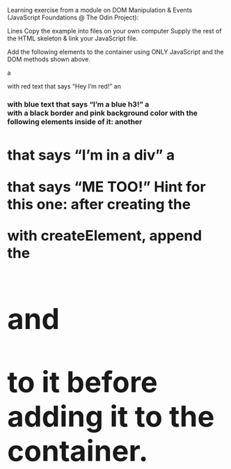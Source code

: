 Learning exercise from a module on DOM Manipulation & Events (JavaScript Foundations @ The Odin Project): 

Lines Copy the example into files on your own computer
Supply the rest of the HTML skeleton & link your JavaScript file. 

Add the following elements to the container using ONLY JavaScript and the DOM methods shown above.

a <p> with red text that says “Hey I’m red!”
an <h3> with blue text that says “I’m a blue h3!”
a <div> with a black border and pink background color with the following elements inside of it:
another <h1> that says “I’m in a div”
a <p> that says “ME TOO!”
Hint for this one: after creating the <div> with createElement, append the <h1> and <p> to it before adding it to the container.

